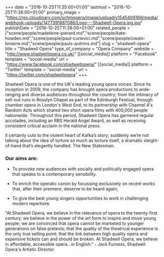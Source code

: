 +++
date = "2016-10-25T11:35:00+01:00"
lastmod = "2016-10-25T11:38:00+01:00"
primary_image = "https://res.cloudinary.com/schmopera/image/upload/v1545409169/media/webhook-uploads/1477391887086/Logo---Shadwell-Opera.jpg.jpg"
publishDate = "2016-10-25T11:38:00+01:00"
related_people = ["scene/people/madeleine-pierard.md","scene/people/kate-howden.md","scene/people/paul-curievici.md","scene/people/owain-browne.md","scene/people/pauls-putnins.md"]
slug = "shadwell-opera"
title = "Shadwell Opera"
type_of_company = "Opera Company"
website = "http://www.shadwellopera.co.uk/"
[[social_media]]
platform = "Facebook"
template = "social-media"
url = "https://www.facebook.com/shadwellopera/"
[[social_media]]
platform = "Twitter"
template = "social-media"
url = "https://twitter.com/shadwellopera"
+++

Shadwell Opera is one of the UK's leading young opera voices. Since its inception in 2009, the company has brought opera productions to wide-ranging and diverse audiences throughout the country; from the intimacy of sell-out runs in Rosslyn Chapel as part of the Edinburgh Festival, through chamber opera in London's West End, to its partnership with Channel 4's Random Acts which shared two short opera films with 400,000 people nationwide. Throughout this period, Shadwell Opera has garnered regular accolades, including an RBS Herald Angel Award, as well as receiving consistent critical acclaim in the national press.

it certainly cuts to the violent heart of Kafka’s story; suddenly we’re not talking about the idea of torture so much as torture itself, a dramatic sleight-of-hand that’s elegantly handled.
The New Statesman.

### Our aims are:

- To provoke new audiences with socially and politically engaged opera that speaks to a contemporary sensibility.

- To enrich the operatic canon by focussing exclusively on recent works that, after their premiere, deserve to be heard again;

- To give the best young singers opportunities to work in challenging modern repertoire.

"At Shadwell Opera, we believe in the relevance of opera to the twenty-first century; we believe in the power of the art form to inspire and move young people; we are convinced that opera cannot be marketed to younger generations on false pretexts; that the quality of the theatrical experience is the only true selling point; that the link between high quality opera and expensive tickets can and should be broken. At Shadwell Opera, we believe in affordable, accessible opera…in English." - Jack Furness, Shadwell Opera's Artistic Director.


